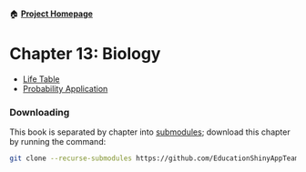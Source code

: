 :house: [**Project Homepage**](https://github.com/EducationShinyAppTeam/BOAST)

# Chapter 13: Biology
- [Life Table](https://github.com/EducationShinyAppTeam/Life_Table)
- [Probability Application](https://github.com/EducationShinyAppTeam/Probability_Application)

### Downloading
This book is separated by chapter into [submodules](https://git-scm.com/book/en/v2/Git-Tools-Submodules); download this chapter by running the command:
```bash
git clone --recurse-submodules https://github.com/EducationShinyAppTeam/13-Biology
```
